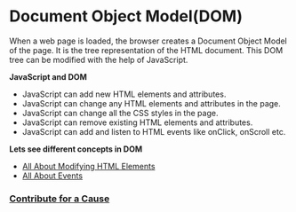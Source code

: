 # Document Object Model(DOM)

When a web page is loaded, the browser creates a Document Object Model of the page. It is the tree representation of the HTML document. This DOM tree can be modified with the help of JavaScript.

**JavaScript and DOM**

- JavaScript can add new HTML elements and attributes.
- JavaScript can change any HTML elements and attributes in the page.
- JavaScript can change all the CSS styles in the page.
- JavaScript can remove existing HTML elements and attributes.
- JavaScript can add and listen to HTML events like onClick, onScroll etc.

**Lets see different concepts in DOM**

- [All About Modifying HTML Elements](https://praveenoruganti.github.io/praveenoruganti-vanilla-js/8_Document%20Object%20Model(DOM)/1_HTML%20Elements)
- [All About Events](https://praveenoruganti.github.io/praveenoruganti-vanilla-js/8_Document%20Object%20Model(DOM)/2_Events)


### [Contribute for a Cause](http://bit.ly/2WryDT8)